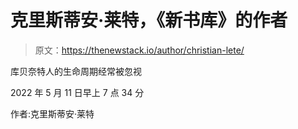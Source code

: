 # 克里斯蒂安·莱特，《新书库》的作者

> 原文：<https://thenewstack.io/author/christian-lete/>

库贝奈特人的生命周期经常被忽视

2022 年 5 月 11 日早上 7 点 34 分

作者:克里斯蒂安·莱特